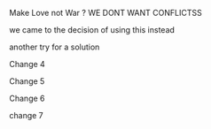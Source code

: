 Make Love not War ?
WE DONT WANT CONFLICTSS

we came to the decision of using this instead

another try for a solution

Change 4

Change 5

Change 6

change 7
